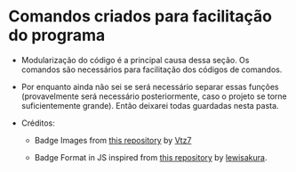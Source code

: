 # Comandos criados para facilitação do programa

- Modularização do código é a principal causa dessa seção. Os comandos são necessários para facilitação dos códigos de
  comandos.
- Por enquanto ainda não sei se será necessário separar essas funções (provavelmente será necessário posteriormente,
  caso o projeto se torne suficientemente grande). Então deixarei todas guardadas nesta pasta.

- Créditos:

  - Badge Images from [this repository](https://github.com/Vtz7/Badges) by [Vtz7](https://github.com/Vtz7)

  - Badge Format in JS inspired from [this repository](https://github.com/lewisakura/discord-flags/blob/master/flags/user.json) by [lewisakura](https://github.com/lewisakura).
